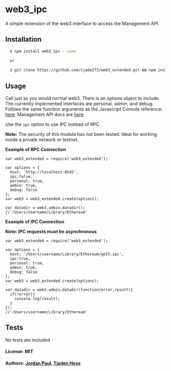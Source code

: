 # web3_ipc


A simple extension of the web3 interface to access the Management API. 

## Installation

``` bash
  $ npm install web3_ipc --save
  
  or 
  
  $ git clone https://github.com/tjade273/web3_extended.git && npm install
```

## Usage
Call just as you would normal web3. There is an options object to include. The currently implemented interfaces are personal, admin, and debug. Follows the same function arguments as the Javascript Console reference: [here][0]. Management API docs are [here][1].


Use the `ipc` option to use IPC instead of RPC

**Note:** The security of this module has not been tested. Ideal for working inside a private network or testnet. 

**Example of RPC Connection**
```
var web3_extended = require('web3_extended');

var options = {
  host: 'http://localhost:8545',
  ipc:false,
  personal: true, 
  admin: true,
  debug: false
};
var web3 = web3_extended.create(options);

var datadir = web3.admin.datadir();
//'/Users/username/Library/Ethereum'
```

**Example of IPC Connection**

**Note: IPC requests must be asynchronous**

```
var web3_extended = require('web3_extended');

var options = {
  host: '/Users/username/Library/Ethereum/geth.ipc',
  ipc:true,
  personal: true, 
  admin: true,
  debug: false
};
var web3 = web3_extended.create(options);

var datadir = web3.admin.datadir(function(error,result){
  if(!error){
    console.log(result);
  }
});
//'/Users/username/Library/Ethereum'
```

## Tests

No tests are included

#### License: MIT
#### Authors: [Jordan Paul](https://github.com/The18thWarrior), [Tjaden Hess](https://github.com/tjade273)

[0]: https://github.com/ethereum/go-ethereum/wiki/JavaScript-Console#admin
[1]: https://github.com/ethereum/go-ethereum/wiki/Management-APIs#personal_importrawkey
